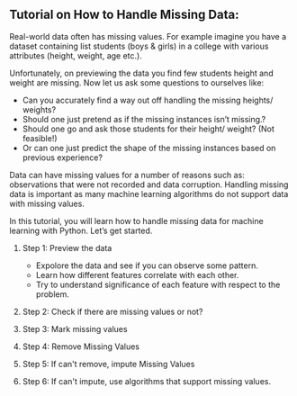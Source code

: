## Tutorial on How to Handle Missing Data:

Real-world data often has missing values. For example imagine you have a dataset containing list students (boys & girls) in a college with various attributes (height, weight, age etc.). 

Unfortunately, on previewing the data you find few students height and weight are missing. Now let us ask some questions to ourselves like:

  - Can you accurately find a way out off handling the missing heights/ weights?
  - Should one just pretend as if the missing instances isn’t missing.?
  - Should one go and ask those students for their height/ weight? (Not feasible!)
  - Or can one just predict the shape of the missing instances based on previous experience?

Data can have missing values for a number of reasons such as: observations that were not recorded and data corruption. Handling missing data is important as many machine learning algorithms do not support data with missing values.

In this tutorial, you will learn how to handle missing data for machine learning with Python. Let’s get started.

1. Step 1: Preview the data
   - Expolore the data and see if you can observe some pattern. 
   - Learn how different features correlate with each other. 
   - Try to understand significance of each feature with respect to the problem.
        
2. Step 2: Check if there are missing values or not?

3. Step 3: Mark missing values

4. Step 4: Remove Missing Values

5. Step 5: If can't remove, impute Missing Values

6. Step 6: If can't impute, use algorithms that support missing values.


